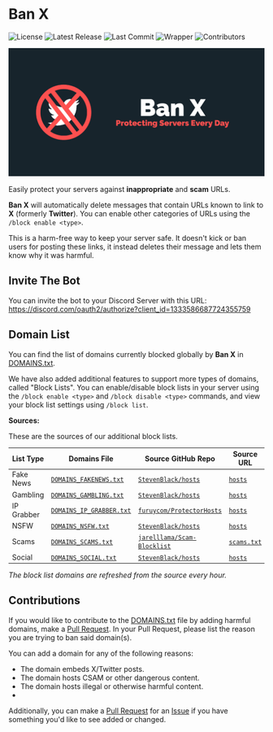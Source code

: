 # Ban X

![License](https://img.shields.io/dub/l/vibe-d.svg) ![Latest Release](https://img.shields.io/github/release/ScytedTV-Studios/BanX) ![Last Commit](https://img.shields.io/github/last-commit/ScytedTV-Studios/BanX) ![Wrapper](https://img.shields.io/badge/wrapper-discord.js-5865F2) ![Contributors](https://img.shields.io/github/contributors/ScytedTV-Studios/BanX)

![Ban X - Banner](https://github.com/ScytedTV-Studios/BanX/blob/master/Branding/Ban%20X%20-%20GitHub%20Preview.jpg?raw=true)

Easily protect your servers against **inappropriate** and **scam** URLs.

**Ban X** will automatically delete messages that contain URLs known to link to **X** (formerly **Twitter**). You can enable other categories of URLs using the `/block enable <type>`.

This is a harm-free way to keep your server safe. It doesn't kick or ban users for posting these links, it instead deletes their message and lets them know why it was harmful.

## Invite The Bot

You can invite the bot to your Discord Server with this URL: https://discord.com/oauth2/authorize?client_id=1333586687724355759

## Domain List

You can find the list of domains currently blocked globally by **Ban X** in [DOMAINS.txt](https://github.com/ScytedTV-Studios/BanX/blob/master/DOMAINS.txt).

We have also added additional features to support more types of domains, called "Block Lists". You can enable/disable block lists in your server using the `/block enable <type>` and `/block disable <type>` commands, and view your block list settings using `/block list`.

**Sources:**

These are the sources of our additional block lists.

| List Type | Domains File | Source GitHub Repo | Source URL |
| --------- | ------------ | ------------------ | ---------- |
| Fake News | [`DOMAINS_FAKENEWS.txt`](https://github.com/ScytedTV-Studios/BanX/blob/master/DOMAINS_FAKENEWS.txt) | [`StevenBlack/hosts`](https://github.com/StevenBlack/hosts) | [`hosts`](https://raw.githubusercontent.com/StevenBlack/hosts/master/alternates/fakenews-only/hosts) |
| Gambling | [`DOMAINS_GAMBLING.txt`](https://github.com/ScytedTV-Studios/BanX/blob/master/DOMAINS_GAMBLING.txt) | [`StevenBlack/hosts`](https://github.com/StevenBlack/hosts) | [`hosts`](https://raw.githubusercontent.com/StevenBlack/hosts/master/alternates/gambling-only/hosts) |
| IP Grabber | [`DOMAINS_IP_GRABBER.txt`](https://github.com/ScytedTV-Studios/BanX/blob/master/DOMAINS_IP_GRABBER.txt) | [`furuycom/ProtectorHosts`](https://github.com/furuycom/ProtectorHosts) | [`hosts`](https://raw.githubusercontent.com/furkun/ProtectorHosts/main/hosts) |
| NSFW | [`DOMAINS_NSFW.txt`](https://github.com/ScytedTV-Studios/BanX/blob/master/DOMAINS_NSFW.txt) | [`StevenBlack/hosts`](https://github.com/StevenBlack/hosts) | [`hosts`](https://raw.githubusercontent.com/StevenBlack/hosts/master/alternates/porn-only/hosts) |
| Scams | [`DOMAINS_SCAMS.txt`](https://github.com/ScytedTV-Studios/BanX/blob/master/DOMAINS_SCAMS.txt) | [`jarelllama/Scam-Blocklist`](https://github.com/jarelllama/Scam-Blocklist) | [`scams.txt`](https://raw.githubusercontent.com/jarelllama/Scam-Blocklist/main/lists/wildcard_domains/scams.txt) |
| Social | [`DOMAINS_SOCIAL.txt`](https://github.com/ScytedTV-Studios/BanX/blob/master/DOMAINS_SOCIAL.txt) | [`StevenBlack/hosts`](https://github.com/StevenBlack/hosts) | [`hosts`](https://raw.githubusercontent.com/StevenBlack/hosts/master/alternates/social-only/hosts) |

*The block list domains are refreshed from the source every hour.*

## Contributions

If you would like to contribute to the [DOMAINS.txt](https://github.com/ScytedTV-Studios/BanX/blob/master/DOMAINS.txt) file by adding harmful domains, make a [Pull Request](https://github.com/ScytedTV-Studios/BanX/pulls). In your Pull Request, please list the reason you are trying to ban said domain(s).

You can add a domain for any of the following reasons:
- The domain embeds X/Twitter posts.
- The domain hosts CSAM or other dangerous content.
- The domain hosts illegal or otherwise harmful content.
- 

Additionally, you can make a [Pull Request](https://github.com/ScytedTV-Studios/BanX/pulls) for an [Issue](https://github.com/ScytedTV-Studios/BanX/issues) if you have something you'd like to see added or changed.
